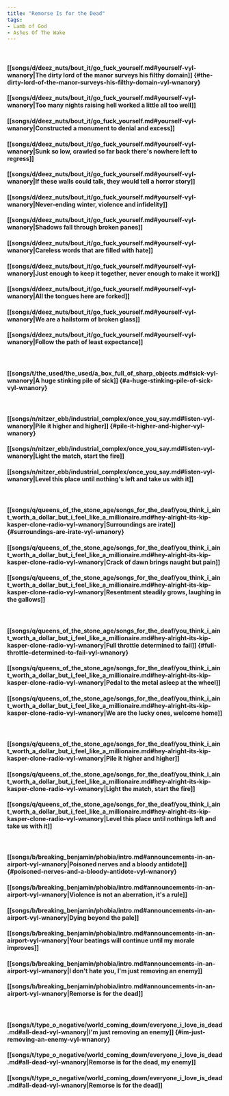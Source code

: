 ```yaml
---
title: "Remorse Is for the Dead"
tags:
- Lamb of God
- Ashes Of The Wake
---
```

&nbsp;
#### [[songs/d/deez_nuts/bout_it/go_fuck_yourself.md#yourself-vyl-wnanory|The dirty lord of the manor surveys his filthy domain]] {#the-dirty-lord-of-the-manor-surveys-his-filthy-domain-vyl-wnanory}
#### [[songs/d/deez_nuts/bout_it/go_fuck_yourself.md#yourself-vyl-wnanory|Too many nights raising hell worked a little all too well]]
#### [[songs/d/deez_nuts/bout_it/go_fuck_yourself.md#yourself-vyl-wnanory|Constructed a monument to denial and excess]]
#### [[songs/d/deez_nuts/bout_it/go_fuck_yourself.md#yourself-vyl-wnanory|Sunk so low, crawled so far back there's nowhere left to regress]]
#### [[songs/d/deez_nuts/bout_it/go_fuck_yourself.md#yourself-vyl-wnanory|If these walls could talk, they would tell a horror story]]
#### [[songs/d/deez_nuts/bout_it/go_fuck_yourself.md#yourself-vyl-wnanory|Never-ending winter, violence and infidelity]]
#### [[songs/d/deez_nuts/bout_it/go_fuck_yourself.md#yourself-vyl-wnanory|Shadows fall through broken panes]]
#### [[songs/d/deez_nuts/bout_it/go_fuck_yourself.md#yourself-vyl-wnanory|Careless words that are filled with hate]]
#### [[songs/d/deez_nuts/bout_it/go_fuck_yourself.md#yourself-vyl-wnanory|Just enough to keep it together, never enough to make it work]]
#### [[songs/d/deez_nuts/bout_it/go_fuck_yourself.md#yourself-vyl-wnanory|All the tongues here are forked]]
#### [[songs/d/deez_nuts/bout_it/go_fuck_yourself.md#yourself-vyl-wnanory|We are a hailstorm of broken glass]]
#### [[songs/d/deez_nuts/bout_it/go_fuck_yourself.md#yourself-vyl-wnanory|Follow the path of least expectance]]
&nbsp;
#### [[songs/t/the_used/the_used/a_box_full_of_sharp_objects.md#sick-vyl-wnanory|A huge stinking pile of sick]] {#a-huge-stinking-pile-of-sick-vyl-wnanory}
&nbsp;
#### [[songs/n/nitzer_ebb/industrial_complex/once_you_say.md#listen-vyl-wnanory|Pile it higher and higher]] {#pile-it-higher-and-higher-vyl-wnanory}
#### [[songs/n/nitzer_ebb/industrial_complex/once_you_say.md#listen-vyl-wnanory|Light the match, start the fire]]
#### [[songs/n/nitzer_ebb/industrial_complex/once_you_say.md#listen-vyl-wnanory|Level this place until nothing's left and take us with it]]
&nbsp;
#### [[songs/q/queens_of_the_stone_age/songs_for_the_deaf/you_think_i_aint_worth_a_dollar_but_i_feel_like_a_millionaire.md#hey-alright-its-kip-kasper-clone-radio-vyl-wnanory|Surroundings are irate]] {#surroundings-are-irate-vyl-wnanory}
#### [[songs/q/queens_of_the_stone_age/songs_for_the_deaf/you_think_i_aint_worth_a_dollar_but_i_feel_like_a_millionaire.md#hey-alright-its-kip-kasper-clone-radio-vyl-wnanory|Crack of dawn brings naught but pain]]
#### [[songs/q/queens_of_the_stone_age/songs_for_the_deaf/you_think_i_aint_worth_a_dollar_but_i_feel_like_a_millionaire.md#hey-alright-its-kip-kasper-clone-radio-vyl-wnanory|Resentment steadily grows, laughing in the gallows]]
&nbsp;
#### [[songs/q/queens_of_the_stone_age/songs_for_the_deaf/you_think_i_aint_worth_a_dollar_but_i_feel_like_a_millionaire.md#hey-alright-its-kip-kasper-clone-radio-vyl-wnanory|Full throttle determined to fail]] {#full-throttle-determined-to-fail-vyl-wnanory}
#### [[songs/q/queens_of_the_stone_age/songs_for_the_deaf/you_think_i_aint_worth_a_dollar_but_i_feel_like_a_millionaire.md#hey-alright-its-kip-kasper-clone-radio-vyl-wnanory|Pedal to the metal asleep at the wheel]]
#### [[songs/q/queens_of_the_stone_age/songs_for_the_deaf/you_think_i_aint_worth_a_dollar_but_i_feel_like_a_millionaire.md#hey-alright-its-kip-kasper-clone-radio-vyl-wnanory|We are the lucky ones, welcome home]]
&nbsp;
#### [[songs/q/queens_of_the_stone_age/songs_for_the_deaf/you_think_i_aint_worth_a_dollar_but_i_feel_like_a_millionaire.md#hey-alright-its-kip-kasper-clone-radio-vyl-wnanory|Pile it higher and higher]]
#### [[songs/q/queens_of_the_stone_age/songs_for_the_deaf/you_think_i_aint_worth_a_dollar_but_i_feel_like_a_millionaire.md#hey-alright-its-kip-kasper-clone-radio-vyl-wnanory|Light the match, start the fire]]
#### [[songs/q/queens_of_the_stone_age/songs_for_the_deaf/you_think_i_aint_worth_a_dollar_but_i_feel_like_a_millionaire.md#hey-alright-its-kip-kasper-clone-radio-vyl-wnanory|Level this place until nothings left and take us with it]]
&nbsp;
#### [[songs/b/breaking_benjamin/phobia/intro.md#announcements-in-an-airport-vyl-wnanory|Poisoned nerves and a bloody antidote]] {#poisoned-nerves-and-a-bloody-antidote-vyl-wnanory}
#### [[songs/b/breaking_benjamin/phobia/intro.md#announcements-in-an-airport-vyl-wnanory|Violence is not an aberration, it's a rule]]
#### [[songs/b/breaking_benjamin/phobia/intro.md#announcements-in-an-airport-vyl-wnanory|Dying beyond the pale]]
#### [[songs/b/breaking_benjamin/phobia/intro.md#announcements-in-an-airport-vyl-wnanory|Your beatings will continue until my morale improves]]
#### [[songs/b/breaking_benjamin/phobia/intro.md#announcements-in-an-airport-vyl-wnanory|I don't hate you, I'm just removing an enemy]]
#### [[songs/b/breaking_benjamin/phobia/intro.md#announcements-in-an-airport-vyl-wnanory|Remorse is for the dead]]
&nbsp;
#### [[songs/t/type_o_negative/world_coming_down/everyone_i_love_is_dead.md#all-dead-vyl-wnanory|I'm just removing an enemy]] {#im-just-removing-an-enemy-vyl-wnanory}
#### [[songs/t/type_o_negative/world_coming_down/everyone_i_love_is_dead.md#all-dead-vyl-wnanory|Remorse is for the dead, my enemy]]
#### [[songs/t/type_o_negative/world_coming_down/everyone_i_love_is_dead.md#all-dead-vyl-wnanory|Remorse is for the dead]]
